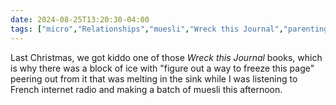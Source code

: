 ```yaml
---
date: 2024-08-25T13:20:30-04:00
tags: ["micro","Relationships","muesli","Wreck this Journal","parenting","internet radio"]
---
```

Last Christmas, we got kiddo one of those *Wreck this Journal* books, which is why there was a block of ice with "figure out a way to freeze this page" peering out from it that was melting in the sink while I was listening to French internet radio and making a batch of muesli this afternoon.